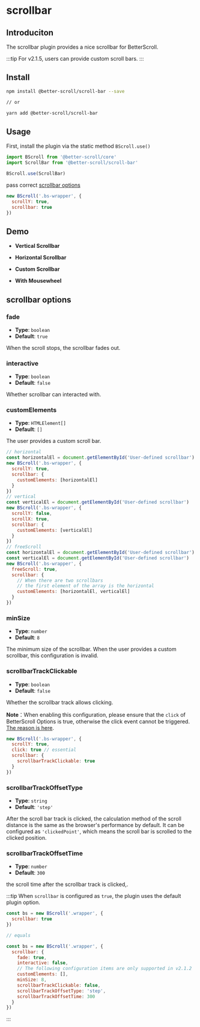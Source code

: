 # scrollbar

## Introduciton

The scrollbar plugin provides a nice scrollbar for BetterScroll.

:::tip
For v2.1.5, users can provide custom scroll bars.
:::

## Install

```bash
npm install @better-scroll/scroll-bar --save

// or

yarn add @better-scroll/scroll-bar
```

## Usage

First, install the plugin via the static method `BScroll.use()`

```js
import BScroll from '@better-scroll/core'
import ScrollBar from '@better-scroll/scroll-bar'

BScroll.use(ScrollBar)
```

pass correct [scrollbar options](./scroll-bar.html#scrollbar-options)

```js
new BScroll('.bs-wrapper', {
  scrollY: true,
  scrollbar: true
})
```

## Demo

  - **Vertical Scrollbar**

    <demo qrcode-url="scrollbar/vertical" :render-code="true">
      <template slot="code-template">
        <<< @/examples/vue/components/scrollbar/vertical.vue?template
      </template>
      <template slot="code-script">
        <<< @/examples/vue/components/scrollbar/vertical.vue?script
      </template>
      <template slot="code-style">
        <<< @/examples/vue/components/scrollbar/vertical.vue?style
      </template>
      <scrollbar-vertical slot="demo"></scrollbar-vertical>
    </demo>

  - **Horizontal Scrollbar**

    <demo qrcode-url="scrollbar/horizontal" :render-code="true">
      <template slot="code-template">
        <<< @/examples/vue/components/scrollbar/horizontal.vue?template
      </template>
      <template slot="code-script">
        <<< @/examples/vue/components/scrollbar/horizontal.vue?script
      </template>
      <template slot="code-style">
        <<< @/examples/vue/components/scrollbar/horizontal.vue?style
      </template>
      <scrollbar-horizontal slot="demo"></scrollbar-horizontal>
    </demo>

  - **Custom Scrollbar**

    <demo qrcode-url="scrollbar/custom" :render-code="true">
      <template slot="code-template">
        <<< @/examples/vue/components/scrollbar/custom.vue?template
      </template>
      <template slot="code-script">
        <<< @/examples/vue/components/scrollbar/custom.vue?script
      </template>
      <template slot="code-style">
        <<< @/examples/vue/components/scrollbar/custom.vue?style
      </template>
      <scrollbar-custom slot="demo"></scrollbar-custom>
    </demo>

  - **With Mousewheel**

    <demo qrcode-url="scrollbar/mousewheel" :render-code="true">
      <template slot="code-template">
        <<< @/examples/vue/components/scrollbar/mousewheel.vue?template
      </template>
      <template slot="code-script">
        <<< @/examples/vue/components/scrollbar/mousewheel.vue?script
      </template>
      <template slot="code-style">
        <<< @/examples/vue/components/scrollbar/mousewheel.vue?style
      </template>
      <scrollbar-mousewheel slot="demo"></scrollbar-mousewheel>
    </demo>


## scrollbar options

### fade

  - **Type**: `boolean`
  - **Default**: `true`

  When the scroll stops, the scrollbar fades out.

### interactive

  - **Type**: `boolean`
  - **Default**: `false`

  Whether scrollbar can interacted with.
### customElements <Badge text="2.1.5" />

  - **Type**: `HTMLElement[]`
  - **Default**: `[]`

  The user provides a custom scroll bar.

  ```js
  // horizontal
  const horizontalEl = document.getElementById('User-defined scrollbar')
  new BScroll('.bs-wrapper', {
    scrollY: true,
    scrollbar: {
      customElements: [horizontalEl]
    }
  })
  // vertical
  const verticalEl = document.getElementById('User-defined scrollbar')
  new BScroll('.bs-wrapper', {
    scrollY: false,
    scrollX: true,
    scrollbar: {
      customElements: [verticalEl]
    }
  })
  // freeScroll
  const horizontalEl = document.getElementById('User-defined scrollbar')
  const verticalEl = document.getElementById('User-defined scrollbar')
  new BScroll('.bs-wrapper', {
    freeScroll: true,
    scrollbar: {
      // When there are two scrollbars
      // the first element of the array is the horizontal
      customElements: [horizontalEl, verticalEl]
    }
  })
  ```

### minSize <Badge text="2.1.5" />

  - **Type**: `number`
  - **Default**: `8`

  The minimum size of the scrollbar. When the user provides a custom scrollbar, this configuration is invalid.

### scrollbarTrackClickable <Badge text="2.1.5" />

  - **Type**: `boolean`
  - **Default**: `false`

  Whether the scrollbar track allows clicking.

  **Note**：When enabling this configuration, please ensure that the `click` of BetterScroll Options is true, otherwise the click event cannot be triggered. [The reason is here](../FAQ/diagnosis.html#question-4-why-are-the-listeners-for-all-click-events-inside-betterscroll-content-not-triggered).

  ```js
  new BScroll('.bs-wrapper', {
    scrollY: true,
    click: true // essential
    scrollbar: {
      scrollbarTrackClickable: true
    }
  })
  ```

### scrollbarTrackOffsetType <Badge text="2.1.5" />

  - **Type**: `string`
  - **Default**: `'step'`

  After the scroll bar track is clicked, the calculation method of the scroll distance is the same as the browser's performance by default. It can be configured as `'clickedPoint'`, which means the scroll bar is scrolled to the clicked position.

### scrollbarTrackOffsetTime <Badge text="2.1.5" />

  - **Type**: `number`
  - **Default**: `300`

  the scroll time after the scrollbar track is clicked,.

:::tip
When `scrollbar` is configured as `true`, the plugin uses the default plugin option.

```js
const bs = new BScroll('.wrapper', {
  scrollbar: true
})

// equals

const bs = new BScroll('.wrapper', {
  scrollbar: {
    fade: true,
    interactive: false,
    // The following configuration items are only supported in v2.1.2
    customElements: [],
    minSize: 8,
    scrollbarTrackClickable: false,
    scrollbarTrackOffsetType: 'step',
    scrollbarTrackOffsetTime: 300
  }
})
```
:::
